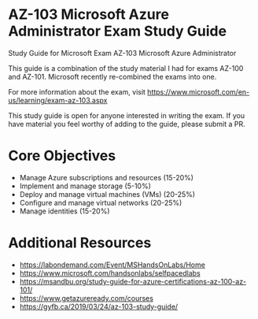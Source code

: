 # AZ-103 Microsoft Azure Administrator Exam Study Guide
Study Guide for Microsoft Exam AZ-103 Microsoft Azure Administrator

This guide is a combination of the study material I had for exams AZ-100 and AZ-101. Microsoft recently re-combined the exams into one.

For more information about the exam, visit https://www.microsoft.com/en-us/learning/exam-az-103.aspx

This study guide is open for anyone interested in writing the exam. If you have material you feel worthy of adding to the guide, please submit a PR.

# Core Objectives
* Manage Azure subscriptions and resources (15-20%)
* Implement and manage storage (5-10%)
* Deploy and manage virtual machines (VMs) (20-25%)
* Configure and manage virtual networks (20-25%)
* Manage identities (15-20%)

# Additional Resources
* https://labondemand.com/Event/MSHandsOnLabs/Home
* https://www.microsoft.com/handsonlabs/selfpacedlabs
* https://msandbu.org/study-guide-for-azure-certifications-az-100-az-101/
* https://www.getazureready.com/courses
* https://gyfb.ca/2019/03/24/az-103-study-guide/
